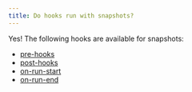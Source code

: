```yaml
---
title: Do hooks run with snapshots?
---
```


Yes! The following hooks are available for snapshots:
- [pre-hooks](reference/resource-configs/pre-hook.md)
- [post-hooks](reference/resource-configs/post-hook.md)
- [on-run-start](reference/project-configs/on-run-start.md)
- [on-run-end](reference/project-configs/on-run-end.md)
